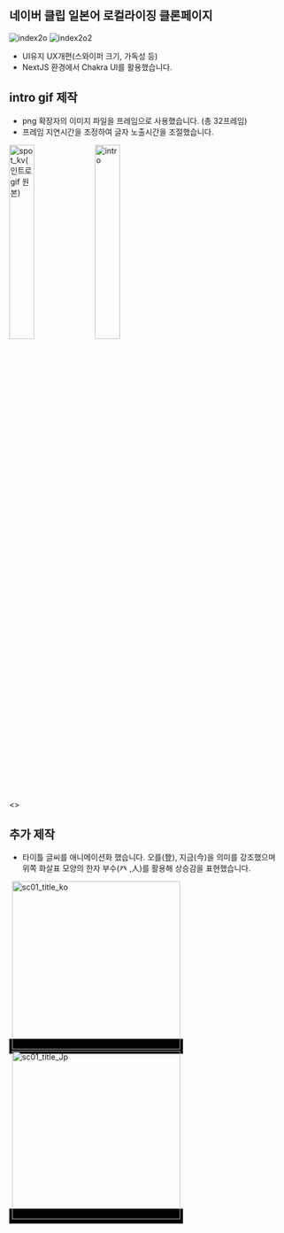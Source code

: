 ## 네이버 클립 일본어 로컬라이징 클론페이지
![index2o](https://github.com/user-attachments/assets/5f2181e6-c05e-4cd0-bced-78244c881481)
![index2o2](https://github.com/user-attachments/assets/d7902128-519b-4328-b8f5-cb1c1067ec77)
- UI유지 UX개편(스와이퍼 크기, 가독성 등)
- NextJS 환경에서 Chakra UI를 활용했습니다.

## intro gif 제작
- png 확장자의 이미지 파일을 프레임으로 사용했습니다. (총 32프레임)
- 프레임 지연시간을 조정하여 글자 노출시간을 조절했습니다.
<p align="left">
  <img src="https://github.com/user-attachments/assets/c59b3fac-b5ee-494f-8466-b87300df5502" alt="spot_kv(인트로gif 원본)" width="30%">
  <img src="https://github.com/user-attachments/assets/dca85651-f16f-460c-b3a5-7335a8e58606" alt="intro" width="30%">
</p><></>

## 추가 제작
- 타이틀 글씨를 애니메이션화 했습니다. 오를(登), 지금(今)을 의미를 강조했으며 <br/>위쪽 화살표 모양의 한자 부수(癶 ,人)를 활용해 상승감을 표현했습니다. 
<span style="background-color: black; padding: 5px;">
  <img width="304" alt="sc01_title_ko" src="https://github.com/user-attachments/assets/8a86df1d-33f6-4ec2-8c52-715d0e75adb7" />
</span>
<span style="background-color: black; padding: 5px;">
  <img width="304" alt="sc01_title_Jp" src="https://github.com/user-attachments/assets/b8b68386-4669-4428-9622-49ca4d1ef70b" />
</span>


